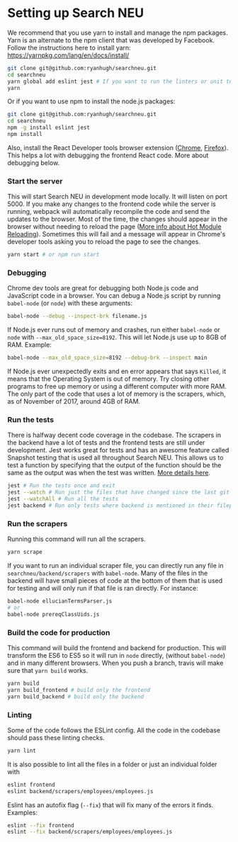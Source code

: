 
# Setting up Search NEU 

We recommend that you use yarn to install and manage the npm packages. Yarn is an alternate to the npm client that was developed by Facebook. Follow the instructions here to install yarn: https://yarnpkg.com/lang/en/docs/install/

```bash
git clone git@github.com:ryanhugh/searchneu.git
cd searchneu
yarn global add eslint jest # If you want to run the linters or unit tests
yarn
```

Or if you want to use npm to install the node.js packages:
```bash
git clone git@github.com:ryanhugh/searchneu.git
cd searchneu
npm -g install eslint jest
npm install
```

Also, install the React Developer tools browser extension ([Chrome](https://chrome.google.com/webstore/detail/react-developer-tools/fmkadmapgofadopljbjfkapdkoienihi?hl=en), [Firefox](https://addons.mozilla.org/en-US/firefox/addon/react-devtools/)). This helps a lot with debugging the frontend React code. More about debugging below.

### Start the server

This will start Search NEU in development mode locally. It will listen on port 5000. If you make any changes to the frontend code while the server is running, webpack will automatically recompile the code and send the updates to the browser. Most of the time, the changes should appear in the browser without needing to reload the page ([More info about Hot Module Reloading](https://webpack.js.org/concepts/hot-module-replacement/)). Sometimes this will fail and a message will appear in Chrome's developer tools asking you to reload the page to see the changes. 

```bash
yarn start # or npm run start
```

### Debugging

Chrome dev tools are great for debugging both Node.js code and JavaScript code in a browser. You can debug a Node.js script by running `babel-node` (or `node`) with these arguments:

```bash
babel-node --debug --inspect-brk filename.js
```

If Node.js ever runs out of memory and crashes, run either `babel-node` or `node` with `--max_old_space_size=8192`. This will let Node.js use up to 8GB of RAM. Example:

```bash
babel-node --max_old_space_size=8192 --debug-brk --inspect main
```

If Node.js ever unexpectedly exits and en error appears that says `Killed`, it means that the Operating System is out of memory. Try closing other programs to free up memory or using a different computer with more RAM. The only part of the code that uses a lot of memory is the scrapers, which, as of November of 2017, around 4GB of RAM.

### Run the tests

There is halfway decent code coverage in the codebase. The scrapers in the backend have a lot of tests and the frontend tests are still under development. Jest works great for tests and has an awesome feature called Snapshot testing that is used all throughout Search NEU. This allows us to test a function by specifying that the output of the function should be the same as the output was when the test was written. [More details here](http://facebook.github.io/jest/docs/en/snapshot-testing.html).

```bash
jest # Run the tests once and exit
jest --watch # Run just the files that have changed since the last git commit
jest --watchAll # Run all the tests
jest backend # Run only tests where backend is mentioned in their filepath
```

### Run the scrapers

Running this command will run all the scrapers. 
```bash
yarn scrape
```
If you want to run an individual scraper file, you can directly run any file in `searchneu/backend/scrapers` with `babel-node`. Many of the files in the backend will have small pieces of code at the bottom of them that is used for testing and will only run if that file is ran directly. For instance:

```bash
babel-node ellucianTermsParser.js
# or
babel-node prereqClassUids.js
```


### Build the code for production

This command will build the frontend and backend for production. This will transform the ES6 to ES5 so it will run in `node` directly, (without `babel-node`) and in many different browsers. When you push a branch, travis will make sure that `yarn build` works. 

```bash
yarn build
yarn build_frontend # build only the frontend
yarn build_backend # build only the backend

```

### Linting

Some of the code follows the ESLint config. All the code in the codebase should pass these linting checks. 

```bash
yarn lint
```

It is also possible to lint all the files in a folder or just an individual folder with 
```bash
eslint frontend
eslint backend/scrapers/employees/employees.js
```

Eslint has an autofix flag (`--fix`) that will fix many of the errors it finds. Examples:

```bash
eslint --fix frontend
eslint --fix backend/scrapers/employees/employees.js
```

